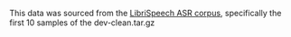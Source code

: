 This data was sourced from the [LibriSpeech ASR corpus](https://www.openslr.org/12), specifically the first 10 samples of the dev-clean.tar.gz
